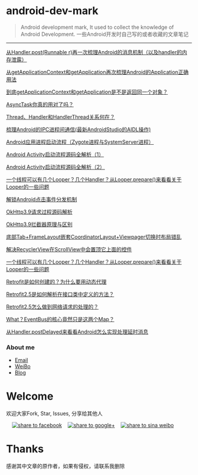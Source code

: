 # android-dev-mark
> Android development mark, It used to collect the knowledge of Android Development. 
> 一些Android开发时自己写的或者收藏的文章笔记



----------
[从Handler.post(Runnable r)再一次梳理Android的消息机制（以及handler的内存泄露）](http://blog.csdn.net/ly502541243/article/details/52062179)

[从getApplicationContext和getApplication再次梳理Android的Application正确用法](http://blog.csdn.net/ly502541243/article/details/52105466)

[到底getApplicationContext和getApplication是不是返回同一个对象？](http://blog.csdn.net/ly502541243/article/details/52127806)

[AsyncTask你真的用对了吗？](http://blog.csdn.net/ly502541243/article/details/52329861)

[Thread、Handler和HandlerThread关系何在？](http://blog.csdn.net/ly502541243/article/details/52414637)

[梳理Android的IPC进程间通信(最新AndroidStudio的AIDL操作)](http://blog.csdn.net/ly502541243/article/details/52514665)

[Android应用进程启动流程（Zygote进程与SystemServer进程）](http://blog.csdn.net/ly502541243/article/details/52639830)

[Android Activity启动流程源码全解析（1）](http://blog.csdn.net/ly502541243/article/details/52883198)

[Android Activity启动流程源码全解析（2）](http://blog.csdn.net/ly502541243/article/details/52883212)

[一个线程可以有几个Looper？几个Handler？从Looper.prepare()来看看关于Looper的一些问题](https://blog.csdn.net/ly502541243/article/details/87475229)

[解锁Android点击事件分发机制](https://blog.csdn.net/ly502541243/article/details/78842872)

[OkHttp3.9请求过程源码解析](https://blog.csdn.net/ly502541243/article/details/80271603)

[OkHttp3.9拦截器原理与区别](https://blog.csdn.net/ly502541243/article/details/80389051)

[底部Tab+FrameLayout嵌套CoordinatorLayout+Viewpager切换时布局错乱](https://blog.csdn.net/ly502541243/article/details/86553270)

[解决RecyclerView在ScrollView中会置顶它上面的控件](https://blog.csdn.net/ly502541243/article/details/87257834)

[一个线程可以有几个Looper？几个Handler？从Looper.prepare()来看看关于Looper的一些问题](https://blog.csdn.net/ly502541243/article/details/87475229)

[Retrofit是如何创建的？为什么要用动态代理](https://blog.csdn.net/ly502541243/article/details/88963829)

[Retrofit2.5是如何解析在接口类中定义的方法？](https://blog.csdn.net/ly502541243/article/details/88998217)

[Retrofit2.5怎么做到网络请求的处理的？](https://blog.csdn.net/ly502541243/article/details/89088089)

[What？EventBus的核心竟然只是这两个Map？](https://blog.csdn.net/ly502541243/article/details/89539748)

[从Handler.postDelayed来看看Android怎么实现处理延时消息](https://blog.csdn.net/ly502541243/article/details/108868731)


### About me
* [Email](LYYX@outlook.com)
* [WeiBo](http://weibo.com/liuyang6)
* [Blog](http://blog.csdn.net/ly502541243)

# Welcome
欢迎大家Fork, Star, Issues, 分享给其他人

</a>&nbsp;&nbsp;&nbsp;&nbsp;<a href="https://www.facebook.com/sharer/sharer.php?u=https://github.com/zhengxiaopeng/android-dev-bookmarks" target="_blank" title="share to facebook" style="width:100%"><img src="http://i.imgur.com/0evE2QJ.png" title="share to facebook"/></a>&nbsp;&nbsp;&nbsp;&nbsp;<a href="https://plus.google.com/share?url=https://github.com/zhengxiaopeng/android-dev-bookmarks" target="_blank" title="share to google+" style="width:100%"><img src="http://i.imgur.com/zvDBPqj.png" title="share to google+"/></a>&nbsp;&nbsp;&nbsp;&nbsp;<a href="http://service.weibo.com/share/share.php?searchPic=true&title=Android-Dev-Favorites(Android开发者的收藏夹) @ruijun %2520&url=https://github.com/ruijun/Android-Dev-Favorites&utm_content=share_button&utm_campaign=post_show&utm_medium=github&utm_source=weibo" target="_blank" title="share to sina weibo" style="width:100%"><img src="http://i.imgur.com/pH9q4qu.png" title="share to sina weibo"/></a>


# Thanks
感谢其中文章的原作者，如果有侵权，请联系我删除
